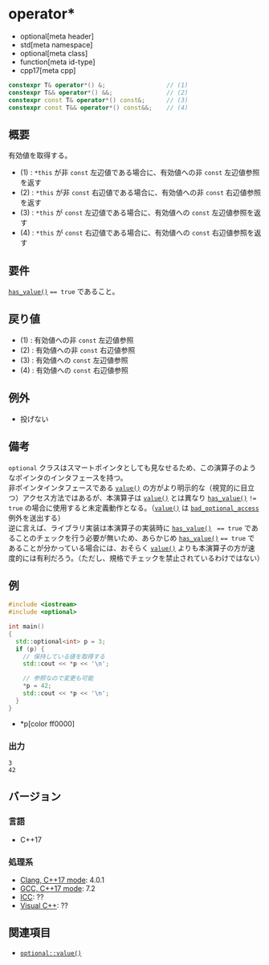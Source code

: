 # operator*
* optional[meta header]
* std[meta namespace]
* optional[meta class]
* function[meta id-type]
* cpp17[meta cpp]

```cpp
constexpr T& operator*() &;                 // (1)
constexpr T&& operator*() &&;               // (2)
constexpr const T& operator*() const&;      // (3)
constexpr const T&& operator*() const&&;    // (4)
```

## 概要
有効値を取得する。

- (1) : `*this` が非 `const` 左辺値である場合に、有効値への非 `const` 左辺値参照を返す
- (2) : `*this` が非 `const` 右辺値である場合に、有効値への非 `const` 右辺値参照を返す
- (3) : `*this` が `const` 左辺値である場合に、有効値への `const` 左辺値参照を返す
- (4) : `*this` が `const` 右辺値である場合に、有効値への `const` 右辺値参照を返す


## 要件
[`has_value()`](has_value.md) `== true` であること。


## 戻り値
- (1) : 有効値への非 `const` 左辺値参照
- (2) : 有効値への非 `const` 右辺値参照
- (3) : 有効値への `const` 左辺値参照
- (4) : 有効値への `const` 右辺値参照


## 例外
- 投げない


## 備考
`optional` クラスはスマートポインタとしても見なせるため、この演算子のようなポインタのインタフェースを持つ。  
非ポインタインタフェースである [`value()`](value.md) の方がより明示的な（視覚的に目立つ）アクセス方法ではあるが、本演算子は [`value()`](value.md) とは異なり [`has_value()`](has_value.md) `!= true` の場合に使用すると未定義動作となる。（[`value()`](value.md) は [`bad_optional_access`](/reference/optional/bad_optional_access.md) 例外を送出する）  
逆に言えば、ライブラリ実装は本演算子の実装時に [`has_value()`](has_value.md) ` == true` であることのチェックを行う必要が無いため、あらかじめ [`has_value()`](has_value.md) `== true` であることが分かっている場合には、おそらく [`value()`](value.md) よりも本演算子の方が速度的には有利だろう。（ただし、規格でチェックを禁止されているわけではない）


## 例
```cpp example
#include <iostream>
#include <optional>

int main()
{
  std::optional<int> p = 3;
  if (p) {
    // 保持している値を取得する
    std::cout << *p << '\n';

    // 参照なので変更も可能
    *p = 42;
    std::cout << *p << '\n';
  }
}
```
* *p[color ff0000]

### 出力
```
3
42
```

## バージョン
### 言語
- C++17

### 処理系
- [Clang, C++17 mode](/implementation.md#clang): 4.0.1
- [GCC, C++17 mode](/implementation.md#gcc): 7.2
- [ICC](/implementation.md#icc): ??
- [Visual C++](/implementation.md#visual_cpp): ??


## 関連項目
- [`optional::value()`](value.md)
